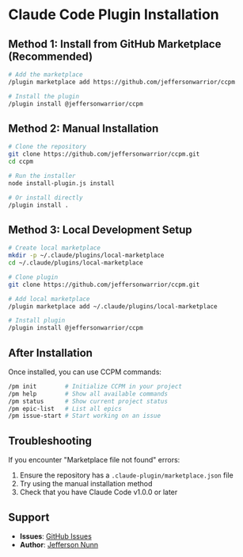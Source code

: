 # Claude Code Plugin Installation

## Method 1: Install from GitHub Marketplace (Recommended)

```bash
# Add the marketplace
/plugin marketplace add https://github.com/jeffersonwarrior/ccpm

# Install the plugin
/plugin install @jeffersonwarrior/ccpm
```

## Method 2: Manual Installation

```bash
# Clone the repository
git clone https://github.com/jeffersonwarrior/ccpm.git
cd ccpm

# Run the installer
node install-plugin.js install

# Or install directly
/plugin install .
```

## Method 3: Local Development Setup

```bash
# Create local marketplace
mkdir -p ~/.claude/plugins/local-marketplace
cd ~/.claude/plugins/local-marketplace

# Clone plugin
git clone https://github.com/jeffersonwarrior/ccpm.git

# Add local marketplace
/plugin marketplace add ~/.claude/plugins/local-marketplace

# Install plugin
/plugin install @jeffersonwarrior/ccpm
```

## After Installation

Once installed, you can use CCPM commands:

```bash
/pm init        # Initialize CCPM in your project
/pm help        # Show all available commands
/pm status      # Show current project status
/pm epic-list   # List all epics
/pm issue-start # Start working on an issue
```

## Troubleshooting

If you encounter "Marketplace file not found" errors:

1. Ensure the repository has a `.claude-plugin/marketplace.json` file
2. Try using the manual installation method
3. Check that you have Claude Code v1.0.0 or later

## Support

- **Issues**: [GitHub Issues](https://github.com/jeffersonwarrior/ccpm/issues)
- **Author**: [Jefferson Nunn](https://jeffersonnunn.com)